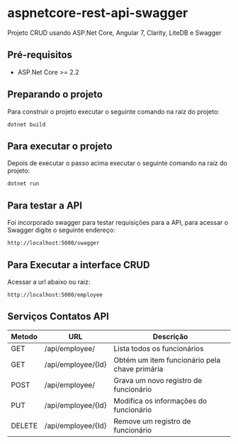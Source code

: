 # aspnetcore-rest-api-swagger
Projeto CRUD usando ASP.Net Core, Angular 7, Clarity, LiteDB e Swagger

## Pré-requisitos

* ASP.Net Core >= 2.2

## Preparando o projeto
Para construir o projeto executar o seguinte comando na raiz do projeto:
```
dotnet build
```
## Para executar o projeto
Depois de executar o passo acima executar o seguinte comando na raiz do projeto:
```
dotnet run
```
## Para testar a API
Foi incorporado swagger para testar requisições para a API, para acessar o Swagger digite o seguinte endereço:
```
http://localhost:5000/swagger
```
## Para Executar a interface CRUD
Acessar a url abaixo ou raiz:
```
http://localhost:5000/employee
```
## Serviços Contatos API 

|Metodo|URL|Descrição|
|------|---|-----------|
|GET|/api/employee/|Lista todos os funcionários|
|GET|/api/employee/{Id}|Obtém um item funcionário pela chave primária|
|POST|/api/employee/|Grava um novo registro de funcionário|
|PUT|/api/employee/{Id}|Modifica os informações do funcionário|
|DELETE|/api/employee/{Id}|Remove um registro de funcionário|